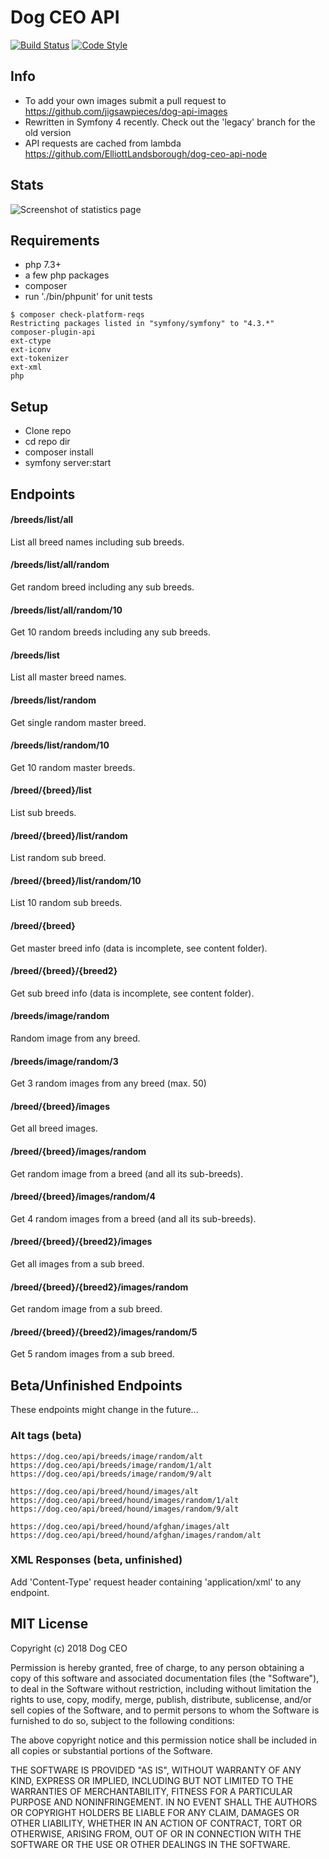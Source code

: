 # Dog CEO API

[![Build Status](https://travis-ci.org/ElliottLandsborough/dog-ceo-api.svg?branch=master)](https://travis-ci.org/ElliottLandsborough/dog-ceo-api)
[![Code Style](https://github.styleci.io/repos/97956282/shield?branch=master)](https://github.styleci.io/repos/97956282)

## Info

 - To add your own images submit a pull request to https://github.com/jigsawpieces/dog-api-images
 - Rewritten in Symfony 4 recently. Check out the 'legacy' branch for the old version
 - API requests are cached from lambda https://github.com/ElliottLandsborough/dog-ceo-api-node

## Stats

![Screenshot of statistics page](https://dog.ceo/api/stats.png)

## Requirements

 - php 7.3+
 - a few php packages
 - composer
 - run './bin/phpunit' for unit tests

```
$ composer check-platform-reqs
Restricting packages listed in "symfony/symfony" to "4.3.*"
composer-plugin-api
ext-ctype
ext-iconv
ext-tokenizer
ext-xml
php
```

## Setup

 - Clone repo
 - cd repo dir
 - composer install
 - symfony server:start

## Endpoints

#### /breeds/list/all
List all breed names including sub breeds.

#### /breeds/list/all/random
Get random breed including any sub breeds.

#### /breeds/list/all/random/10
Get 10 random breeds including any sub breeds.

#### /breeds/list
List all master breed names.

#### /breeds/list/random
Get single random master breed.

#### /breeds/list/random/10
Get 10 random master breeds.

#### /breed/{breed}/list
List sub breeds.

#### /breed/{breed}/list/random
List random sub breed.

#### /breed/{breed}/list/random/10
List 10 random sub breeds.

#### /breed/{breed}
Get master breed info (data is incomplete, see content folder).

#### /breed/{breed}/{breed2}
Get sub breed info (data is incomplete, see content folder).

#### /breeds/image/random
Random image from any breed.

#### /breeds/image/random/3
Get 3 random images from any breed (max. 50)

#### /breed/{breed}/images
Get all breed images.

#### /breed/{breed}/images/random
Get random image from a breed (and all its sub-breeds).

#### /breed/{breed}/images/random/4
Get 4 random images from a breed (and all its sub-breeds).

#### /breed/{breed}/{breed2}/images
Get all images from a sub breed.

#### /breed/{breed}/{breed2}/images/random
Get random image from a sub breed.

#### /breed/{breed}/{breed2}/images/random/5
Get 5 random images from a sub breed.

## Beta/Unfinished Endpoints
These endpoints might change in the future...

### Alt tags (beta)
```
https://dog.ceo/api/breeds/image/random/alt
https://dog.ceo/api/breeds/image/random/1/alt
https://dog.ceo/api/breeds/image/random/9/alt
```
```
https://dog.ceo/api/breed/hound/images/alt
https://dog.ceo/api/breed/hound/images/random/1/alt
https://dog.ceo/api/breed/hound/images/random/9/alt
```
```
https://dog.ceo/api/breed/hound/afghan/images/alt
https://dog.ceo/api/breed/hound/afghan/images/random/alt
```

### XML Responses (beta, unfinished)
Add 'Content-Type' request header containing 'application/xml' to any endpoint.

## MIT License

Copyright (c) 2018 Dog CEO

Permission is hereby granted, free of charge, to any person obtaining a copy
of this software and associated documentation files (the "Software"), to deal
in the Software without restriction, including without limitation the rights
to use, copy, modify, merge, publish, distribute, sublicense, and/or sell
copies of the Software, and to permit persons to whom the Software is
furnished to do so, subject to the following conditions:

The above copyright notice and this permission notice shall be included in all
copies or substantial portions of the Software.

THE SOFTWARE IS PROVIDED "AS IS", WITHOUT WARRANTY OF ANY KIND, EXPRESS OR
IMPLIED, INCLUDING BUT NOT LIMITED TO THE WARRANTIES OF MERCHANTABILITY,
FITNESS FOR A PARTICULAR PURPOSE AND NONINFRINGEMENT. IN NO EVENT SHALL THE
AUTHORS OR COPYRIGHT HOLDERS BE LIABLE FOR ANY CLAIM, DAMAGES OR OTHER
LIABILITY, WHETHER IN AN ACTION OF CONTRACT, TORT OR OTHERWISE, ARISING FROM,
OUT OF OR IN CONNECTION WITH THE SOFTWARE OR THE USE OR OTHER DEALINGS IN THE
SOFTWARE.
